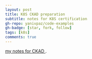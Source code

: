 ```yaml
---
layout: post
title: K8S CKAD preparation
subtitle: notes for K8S certification
gh-repo: yanivpaz/code-examples
gh-badge: [star, fork, follow]
tags: [k8s]
comments: true
---
```



[my notes for CKAD ](https://github.com/yanivpaz/yanivpaz.github.io/blob/master/_posts/markdowns/ckad.md) .



